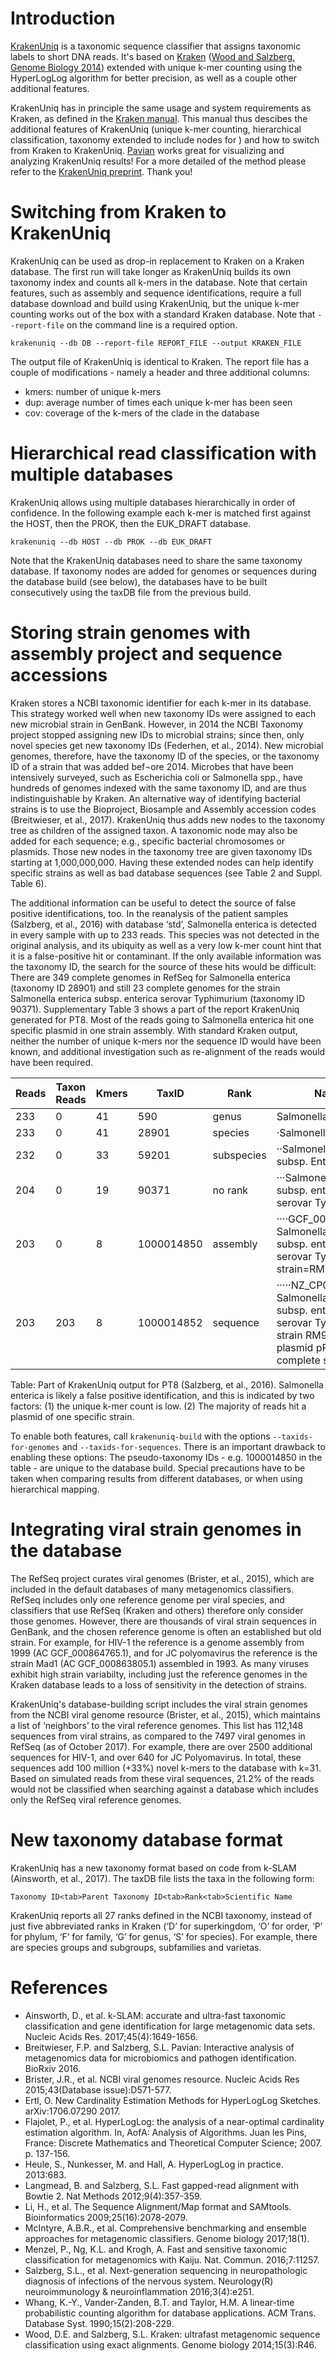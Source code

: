 Introduction
============

[KrakenUniq] is a taxonomic sequence classifier that assigns taxonomic labels to short DNA reads. It's based on [Kraken] ([Wood and Salzberg, Genome Biology 2014])
extended with unique k-mer counting using the HyperLogLog algorithm for better precision, as well as a couple other additional features.

KrakenUniq has in principle the same usage and system requirements as Kraken, as defined in the [Kraken manual]. This manual thus descibes the additional features of KrakenUniq (unique k-mer counting, hierarchical classification, taxonomy extended to include nodes for ) and how to switch from Kraken to KrakenUniq. [Pavian] works great for visualizing and analyzing KrakenUniq results! For a more detailed of the method please refer to the [KrakenUniq preprint]. Thank you!

[KrakenUniq]:                  http://ccb.jhu.edu/software/krakenuniq/
[KrakenUniq GitHub repository]:   https://github.com/fbreitwieser/krakenuniq
[Pavian]:   https://github.com/fbreitwieser/pavian
[KrakenUniq preprint]:            https://www.biorxiv.org/content/early/2018/04/03/262956   
[Kraken]:                     http://ccb.jhu.edu/software/kraken/
[Wood and Salzberg, Genome Biology 2014]:               http://genomebiology.com/2014/15/3/R46
[Kraken manual]:              http://ccb.jhu.edu/software/kraken/MANUAL.html



Switching from Kraken to KrakenUniq
==================================
KrakenUniq can be used as drop-in replacement to Kraken on a Kraken database. The first run will take longer as KrakenUniq builds its own taxonomy index and counts all k-mers in the database. Note that certain features, such as assembly and sequence identifications, require a full database download and build using KrakenUniq, but the unique k-mer counting works out of the box with a standard Kraken database. Note that `--report-file` on the command line is a required option. 
```
krakenuniq --db DB --report-file REPORT_FILE --output KRAKEN_FILE
```
The output file of KrakenUniq is identical to Kraken. The report file has a couple of modifications - namely a header and three additional columns:

- kmers: number of unique k-mers
- dup: average number of times each unique k-mer has been seen
- cov: coverage of the k-mers of the clade in the database


Hierarchical read classification with multiple databases
========================================================
KrakenUniq allows using multiple databases hierarchically in order of confidence. In the following example each k-mer is matched first against the HOST, then the PROK, then the EUK_DRAFT database.
```
krakenuniq --db HOST --db PROK --db EUK_DRAFT 
```
Note that the KrakenUniq databases need to share the same taxonomy database. If taxonomy nodes are added for genomes or sequences during the database build (see below), the databases have to be built consecutively using the taxDB file from the previous build.


Storing strain genomes with assembly project and sequence accessions
====================================================================
Kraken stores a NCBI taxonomic identifier for each k-mer in its database. This strategy worked well when new taxonomy IDs were assigned to each new microbial strain in GenBank. However, in 2014 the NCBI Taxonomy project stopped assigning new IDs to microbial strains; since then, only novel species get new taxonomy IDs (Federhen, et al., 2014). New microbial genomes, therefore, have the taxonomy ID of the species, or the taxonomy ID of a strain that was added bef¬ore 2014. Microbes that have been intensively surveyed, such as Escherichia coli or Salmonella spp., have hundreds of genomes indexed with the same taxonomy ID, and are thus indistinguishable by Kraken. An alternative way of identifying bacterial strains is to use the Bioproject, Biosample and Assembly accession codes (Breitwieser, et al., 2017). KrakenUniq thus adds new nodes to the taxonomy tree as children of the assigned taxon. A taxonomic node may also be added for each sequence; e.g., specific bacterial chromosomes or plasmids. Those new nodes in the taxonomy tree are given taxonomy IDs starting at 1,000,000,000. Having these extended nodes can help identify specific strains as well as bad database sequences (see Table 2 and Suppl. Table 6).

The additional information can be useful to detect the source of false positive identifications, too. In the reanalysis of the patient samples (Salzberg, et al., 2016) with database ‘std’, Salmonella enterica is detected in every sample with up to 233 reads. This species was not detected in the original analysis, and its ubiquity as well as a very low k-mer count hint that it is a false-positive hit or contaminant. If the only available information was the taxonomy ID, the search for the source of these hits would be difficult: There are 349 complete genomes in RefSeq for Salmonella enterica (taxonomy ID 28901) and still 23 complete genomes for the strain Salmonella enterica subsp. enterica serovar Typhimurium (taxonomy ID 90371). Supplementary Table 3 shows a part of the report KrakenUniq generated for PT8. Most of the reads going to Salmonella enterica hit one specific plasmid in one strain assembly. With standard Kraken output, neither the number of unique k-mers nor the sequence ID would have been known, and additional investigation such as re-alignment of the reads would have been required. 

| Reads |	Taxon Reads |	Kmers |	TaxID |	Rank |	Name |
|-|-|-|-|-|-|
|233	|0|	41|	590|	genus|	Salmonella
|233	|0|	41	|28901|	species|	·Salmonella enterica
|232	|0|	33	|59201|	subspecies|	··Salmonella enterica subsp. Enterica
|204	|0|	19	|90371|	no rank|	···Salmonella enterica subsp. enterica serovar Typhimurium
|203	|0|	8	|1000014850|	assembly|	····GCF_001617585.1 Salmonella enterica subsp. enterica serovar Typhimurium strain=RM9437
|203	|203	|8	|1000014852| 	sequence	| ·····NZ_CP014577.1 Salmonella enterica subsp. enterica serovar Typhimurium strain RM9437 plasmid pRM9437, complete sequence |

Table: Part of KrakenUniq output for PT8 (Salzberg, et al., 2016). Salmonella enterica is likely a false positive identification, and this is indicated by two factors: (1) the unique k-mer count is low. (2) The majority of reads hit a plasmid of one specific strain. 

To enable both features, call `krakenuniq-build` with the options `--taxids-for-genomes` and `--taxids-for-sequences`. There is an important drawback to enabling these options: The pseudo-taxonomy IDs - e.g. 1000014850 in the table - are unique to the database build. Special precautions have to be taken when comparing results from different databases, or when using hierarchical mapping.

Integrating viral strain genomes in the database
================================================
The RefSeq project curates viral genomes (Brister, et al., 2015), which are included in the default databases of many metagenomics classifiers. RefSeq includes only one reference genome per viral species, and classifiers that use RefSeq (Kraken and others) therefore only consider those genomes. However, there are thousands of viral strain sequences in GenBank, and the chosen reference genome is often an established but old strain. For example, for HIV-1 the reference is a genome assembly from 1999 (AC GCF_000864765.1), and for JC polyomavirus the reference is the strain Mad1 (AC GCF_000863805.1) assembled in 1993. As many viruses exhibit high strain variabilty, including just the reference genomes in the Kraken database leads to a loss of sensitivity in the detection of strains.

KrakenUniq's database-building script includes the viral strain genomes from the NCBI viral genome resource (Brister, et al., 2015), which maintains a list of ‘neighbors’ to the viral reference genomes. This list has 112,148 sequences from viral strains, as compared to the 7497 viral genomes in RefSeq (as of October 2017). For example, there are over 2500 additional sequences for HIV-1, and over 640 for JC Polyomavirus. In total, these sequences add 100 million (+33%) novel k-mers to the database with k=31. Based on simulated reads from these viral sequences, 21.2% of the reads would not be classified when searching against a database which includes only the RefSeq viral reference genomes.

New taxonomy database format
============================
KrakenUniq has a new taxonomy format based on code from k-SLAM (Ainsworth, et al., 2017). The taxDB file lists the taxa in the following form:
```
Taxonomy ID<tab>Parent Taxonomy ID<tab>Rank<tab>Scientific Name
```
KrakenUniq reports all 27 ranks defined in the NCBI taxonomy, instead of just five abbreviated ranks in Kraken (‘D’ for superkingdom, ‘O’ for order, ‘P’ for phylum, ‘F’ for family, ‘G’ for genus, ‘S’ for species). For example, there are species groups and subgroups, subfamilies and varietas.

References
==========
- Ainsworth, D., et al. k-SLAM: accurate and ultra-fast taxonomic classification and gene identification for large metagenomic data sets. Nucleic Acids Res. 2017;45(4):1649-1656.
- Breitwieser, F.P. and Salzberg, S.L. Pavian: Interactive analysis of metagenomics data for microbiomics and pathogen identification. BioRxiv 2016.
- Brister, J.R., et al. NCBI viral genomes resource. Nucleic Acids Res 2015;43(Database issue):D571-577.
- Ertl, O. New Cardinality Estimation Methods for HyperLogLog Sketches. arXiv:1706.07290 2017.
- Flajolet, P., et al. HyperLogLog: the analysis of a near-optimal cardinality estimation algorithm. In, AofA: Analysis of Algorithms. Juan les Pins, France: Discrete Mathematics and Theoretical Computer Science; 2007. p. 137-156.
- Heule, S., Nunkesser, M. and Hall, A. HyperLogLog in practice. 2013:683.
- Langmead, B. and Salzberg, S.L. Fast gapped-read alignment with Bowtie 2. Nat Methods 2012;9(4):357-359.
- Li, H., et al. The Sequence Alignment/Map format and SAMtools. Bioinformatics 2009;25(16):2078-2079.
- McIntyre, A.B.R., et al. Comprehensive benchmarking and ensemble approaches for metagenomic classifiers. Genome biology 2017;18(1).
- Menzel, P., Ng, K.L. and Krogh, A. Fast and sensitive taxonomic classification for metagenomics with Kaiju. Nat. Commun. 2016;7:11257.
- Salzberg, S.L., et al. Next-generation sequencing in neuropathologic diagnosis of infections of the nervous system. Neurology(R) neuroimmunology & neuroinflammation 2016;3(4):e251.
- Whang, K.-Y., Vander-Zanden, B.T. and Taylor, H.M. A linear-time probabilistic counting algorithm for database applications. ACM Trans. Database Syst. 1990;15(2):208-229.
- Wood, D.E. and Salzberg, S.L. Kraken: ultrafast metagenomic sequence classification using exact alignments. Genome biology 2014;15(3):R46.


